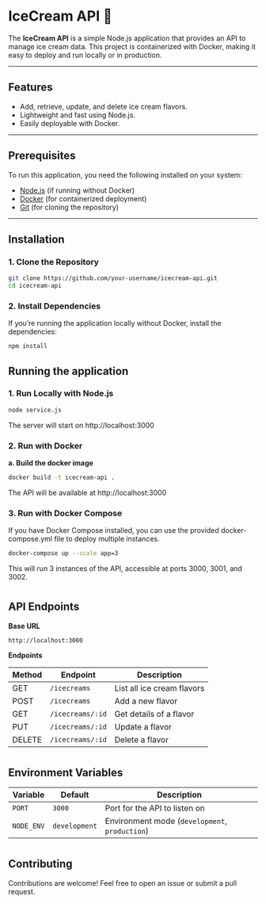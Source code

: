 # IceCream API 🍦

The **IceCream API** is a simple Node.js application that provides an API to manage ice cream data. This project is containerized with Docker, making it easy to deploy and run locally or in production.

---

## Features
- Add, retrieve, update, and delete ice cream flavors.
- Lightweight and fast using Node.js.
- Easily deployable with Docker.

---

## Prerequisites

To run this application, you need the following installed on your system:
- [Node.js](https://nodejs.org) (if running without Docker)
- [Docker](https://www.docker.com/get-started) (for containerized deployment)
- [Git](https://git-scm.com/) (for cloning the repository)

---

## Installation

### **1. Clone the Repository**
```bash
git clone https://github.com/your-username/icecream-api.git
cd icecream-api
```
### **2. Install Dependencies**

If you’re running the application locally without Docker, install the dependencies:

```bash
npm install
```

## **Running the application**

### **1. Run Locally with Node.js**

```bash
node service.js
```

The server will start on http://localhost:3000

### **2. Run with Docker**
**a. Build the docker image**
```bash
docker build -t icecream-api .
```
The API will be available at http://localhost:3000

### **3. Run with Docker Compose**
If you have Docker Compose installed, you can use the provided docker-compose.yml file to deploy multiple instances.
```bash
docker-compose up --scale app=3
```
This will run 3 instances of the API, accessible at ports 3000, 3001, and 3002.

#

## API Endpoints

**Base URL**
```
http://localhost:3000
```
**Endpoints**

| Method | Endpoint          | Description               |
|--------|--------------------|---------------------------|
| GET    | `/icecreams`       | List all ice cream flavors |
| POST   | `/icecreams`       | Add a new flavor          |
| GET    | `/icecreams/:id`   | Get details of a flavor   |
| PUT    | `/icecreams/:id`   | Update a flavor           |
| DELETE | `/icecreams/:id`   | Delete a flavor           |

#


## Environment Variables

| Variable       | Default       | Description                          |
|----------------|---------------|--------------------------------------|
| `PORT`         | `3000`        | Port for the API to listen on        |
| `NODE_ENV`     | `development` | Environment mode (`development`, `production`) |

#

## **Contributing**
Contributions are welcome! Feel free to open an issue or submit a pull request.

